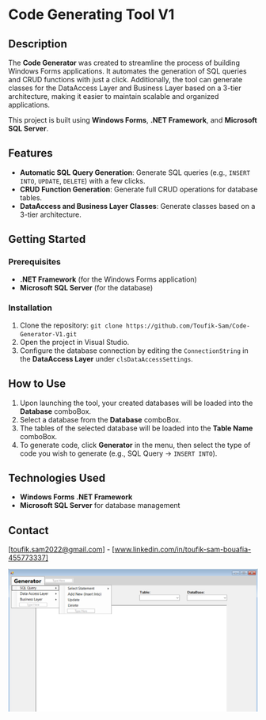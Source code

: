 # Code Generating Tool V1

## Description
The **Code Generator** was created to streamline the process of building Windows Forms applications. It automates the generation of SQL queries and CRUD functions with just a click. Additionally, the tool can generate classes for the DataAccess Layer and Business Layer based on a 3-tier architecture, making it easier to maintain scalable and organized applications. 

This project is built using **Windows Forms**, **.NET Framework**, and **Microsoft SQL Server**.

## Features
- **Automatic SQL Query Generation**: Generate SQL queries (e.g., `INSERT INTO`, `UPDATE`, `DELETE`) with a few clicks.
- **CRUD Function Generation**: Generate full CRUD operations for database tables.
- **DataAccess and Business Layer Classes**: Generate classes based on a 3-tier architecture.
  
## Getting Started

### Prerequisites
- **.NET Framework** (for the Windows Forms application)
- **Microsoft SQL Server** (for the database)
  
### Installation
1. Clone the repository: `git clone https://github.com/Toufik-Sam/Code-Generator-V1.git`
2. Open the project in Visual Studio.
3. Configure the database connection by editing the `ConnectionString` in the **DataAccess Layer** under `clsDataAccessSettings`.

## How to Use
1. Upon launching the tool, your created databases will be loaded into the **Database** comboBox.
2. Select a database from the **Database** comboBox.
3. The tables of the selected database will be loaded into the **Table Name** comboBox.
4. To generate code, click **Generator** in the menu, then select the type of code you wish to generate (e.g., SQL Query → `INSERT INTO`).

## Technologies Used
- **Windows Forms .NET Framework**
- **Microsoft SQL Server** for database management

## Contact
[toufik.sam2022@gmail.com] - [www.linkedin.com/in/toufik-sam-bouafia-455773337]

![image alt](https://github.com/Toufik-Sam/Code-Generator-V1/blob/73ede41a64d816b0797c9b2a8e541e167c08fc67/screenshot.PNG)

